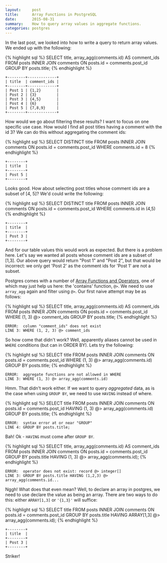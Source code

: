 ```yaml
---
layout:     post
title:      Array Functions in PostgreSQL
date:       2015-08-31
summary:    How to query array values in aggregate functions.
categories: postgres
---
```

In the last post, we looked into how to write a query to return array values. We ended up with the following:

{% highlight sql %}
SELECT title, array_agg(comments.id) AS comment_ids
FROM posts INNER JOIN comments ON posts.id = comments.post_id
GROUP BY posts.title;
{% endhighlight %}

    +--------+-------------+
    | title  | comment_ids |
    +--------+-------------+
    | Post 1 | {1,2}       |
    | Post 2 | {3}         |
    | Post 3 | {4,5}       |
    | Post 4 | {6}         |
    | Post 5 | {7,8,9}     |
    +--------+-------------+

How would we go about filtering these results? I want to focus on one specific use case. How would I find all post titles having a comment with the id 3? We can do this without aggregating the comment ids:

{% highlight sql %}
SELECT DISTINCT title
FROM posts INNER JOIN comments ON posts.id = comments.post_id
WHERE comments.id = 8
{% endhighlight %}

    +--------+
    | title  |
    +--------+
    | Post 5 |
    +--------+

Looks good. How about selecting post titles whose comment ids are a subset of [4, 5]? We'd could write the following:

{% highlight sql %}
SELECT DISTINCT title
FROM posts INNER JOIN comments ON posts.id = comments.post_id
WHERE comments.id in (4,5)
{% endhighlight %}

    +--------+
    | title  |
    +--------+
    | Post 3 |
    +--------+

And for our table values this would work as expected. But there is a problem here. Let's say we wanted all posts whose comment ids are a subset of [1,3]. Our above query would return "Post 1" and "Post 2", but that would be incorrect: we only get 'Post 2' as the comment ids for 'Post 1' are not a subset.

Postgres comes with a number of [Array Functions and Operators](http://www.postgresql.org/docs/9.4/static/functions-array.html), one of which may just help us here: the 'contains' function, `@>`. We need to use `array_agg` again and filter using `@>`. Our first naive attempt may be as follows:

{% highlight sql %}
SELECT title, array_agg(comments.id) AS comment_ids
FROM posts INNER JOIN comments ON posts.id = comments.post_id
WHERE (1, 3) @> comment_ids
GROUP BY posts.title;
{% endhighlight %}

    ERROR:  column "comment_ids" does not exist
    LINE 3: WHERE (1, 2, 3) @> comment_ids

So how come that didn't work? Well, apparently aliases cannot be used in `WHERE` conditions (but can in ORDER BY). Lets try the following:

{% highlight sql %}
SELECT title
FROM posts INNER JOIN comments ON posts.id = comments.post_id
WHERE (1, 3) @> array_agg(comments.id)
GROUP BY posts.title;
{% endhighlight %}

    ERROR:  aggregate functions are not allowed in WHERE
    LINE 3: WHERE (1, 3) @> array_agg(comments.id)

Hmm. That didn't work either. If we want to query *aggregated* data, as is the case when using `GROUP BY`, we need to use `HAVING` instead of where.

{% highlight sql %}
SELECT title
FROM posts INNER JOIN comments ON posts.id = comments.post_id
HAVING (1, 3) @> array_agg(comments.id)
GROUP BY posts.title;
{% endhighlight %}

    ERROR:  syntax error at or near "GROUP"
    LINE 4: GROUP BY posts.title;

Bah! Ok - `HAVING` must come after `GROUP BY`.

{% highlight sql %}
SELECT title, array_agg(comments.id) AS comment_ids
FROM posts INNER JOIN comments ON posts.id = comments.post_id
GROUP BY posts.title
HAVING (1, 3) @> array_agg(comments.id);
{% endhighlight %}


    ERROR:  operator does not exist: record @> integer[]
    LINE 3: GROUP BY posts.title HAVING (1,2,3) @> array_agg(comments.id...

Nggh! What does that even mean? Well, to declare an array in postgres, we need to use declare the value as being an array. There are two ways to do this: either `ARRAY[1,3]` or `'{1,3}'` will suffice:

{% highlight sql %}
SELECT title
FROM posts INNER JOIN comments ON posts.id = comments.post_id
GROUP BY posts.title
HAVING ARRAY[1,3] @> array_agg(comments.id);
{% endhighlight %}

    +--------+
    | title  |
    +--------+
    | Post 3 |
    +--------+

Striker!
